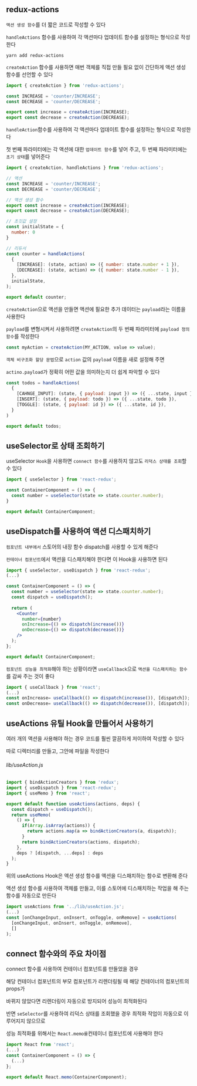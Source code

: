 ## redux-actions
  
`액션 생성 함수`를 더 짧은 코드로 작성할 수 있다  
  
`handleActions` 함수를 사용하여 각 액션마다 업데이트 함수를 설정하는 형식으로 작성한다  
  
```
yarn add redux-actions
```
  
`createAction` 함수를 사용하면 매번 객체를 직접 만들 필요 없이 간단하게 액션 생성 함수를 선언할 수 있다  
  
```jsx
import { createAction } from 'redux-actions';

const INCREASE = 'counter/INCREASE';
const DECREASE = 'counter/DECREASE';

export const increase = createAction(INCREASE);
export const decrease = createAction(DECREASE);
```
  
`handleAction`함수를 사용하여 각 액션마다 업데이트 함수를 설정하는 형식으로 작성한다  
  
첫 번째 파라미터에는 각 액션에 대한 `업데이트 함수`를 넣어 주고, 두 번째 파라미터에는 `초기 상태`를 넣어준다  
  
```jsx
import { createAction, handleActions } from 'redux-actions';

// 액션
const INCREASE = 'counter/INCREASE';
const DECREASE = 'counter/DECREASE';

// 액션 생성 함수
export const increase = createAction(INCREASE);
export const decrease = createAction(DECREASE);

// 초깃값 설정
const initialState = {
  number: 0
}

// 리듀서
const counter = handleActions(
  {
    [INCREASE]: (state, action) => ({ number: state.number + 1 }),
    [DECREASE]: (state, action) => ({ number: state.number - 1 }),
  },
  initialState,
);

export default counter;
```
  
`createAction`으로 액션을 만들면 액션에 필요한 추가 데이터는 `payload`라는 이름을 사용한다  
  
`payload`를 변형시켜서 사용하려면 `createAction`의 두 번째 파라미터에 `payload 정의 함수`를 작성한다  
  
```jsx
const myAction = createAction(MY_ACTION, value => value);
```
  
`객체 비구조화 할당 문법`으로 `action` 값의 `payload` 이름을 새로 설정해 주면  
  
`actino.payload`가 정확히 어떤 값을 의미하는지 더 쉽게 파악할 수 있다  
  
```jsx
const todos = handleActions(
  {
    [CAHNGE_INPUT]: (state, { payload: input }) => ({ ...state, input }),
    [INSERT]: (state, { payload: todo }) => ({ ...state, todo }),
    [TOGGLE]: (state, { payload: id }) => ({ ...state, id }),
  }
)

export default todos;
```  
  
## useSelector로 상태 조회하기
  
useSelector `Hook`을 사용하면 `connect 함수`를 사용하지 않고도 `리덕스 상태를 조회`할 수 있다  
  
```jsx
import { useSelector } from 'react-redux';

const ContainerComponent = () => {
  const number = useSelector(state => state.counter.number);
}

export default ContainerComponent;
```
  
## useDispatch를 사용하여 액션 디스패치하기
  
`컴포넌트 내부에서` 스토어의 내장 함수 dispatch를 사용할 수 있게 해준다  
  
`컨테이너 컴포넌트`에서 액션을 디스패치해야 한다면 이 Hook을 사용하면 된다  
  
```jsx
import { useSelector, useDispatch } from 'react-redux';
(...)

const ContainerComponent = () => {
  const number = useSelector(state => state.counter.number);
  const dispatch = useDispatch();
  
  return (
    <Counter 
      number={number}
      onIncrease={() => dispatch(increase())}
      onDecrease={() => dispatch(decrease())}
    />
  );
};

export default ContainerComponent;
```

`컴포넌트 성능을 최적화`해야 하는 상황이라면 `useCallback`으로 `액션을 디스패치하는 함수`를 감싸 주는 것이 좋다  
  
```jsx
import { useCallback } from 'react';
(...)
const onIncrease= useCallback(() => dispatch(increase()), [dispatch]); 
const onDecrease= useCallback(() => dispatch(decrease()), [dispatch]); 
```
  
## useActions 유틸 Hook을 만들어서 사용하기
  
여러 개의 액션을 사용해야 하는 경우 코드를 훨씬 깔끔하게 저이하여 작성할 수 있다  
  
따로 디렉터리를 만들고, 그안에 파일을 작성한다  
  
###### lib/useAction.js
```jsx
import { bindActionCreators } from 'redux';
import { useDispatch } from 'react-redux';
import { useMemo } from 'react';

export default function useActions(actions, deps) {
  const dispatch = useDispatch();
  return useMemo(
    () => {
      if(Array.isArray(actions)) {
        return actions.map(a => bindActionCreators(a, dispatch));
      }
      return bindActionCreators(actions, dispatch);
    },
    deps ? [dispatch, ...deps] : deps
  );
}
```
  
위의 useActions Hook은 액션 생성 함수를 액션을 디스패치하는 함수로 변환해 준다  
  
액션 생성 함수를 사용하여 객체를 만들고, 이를 스토어에 디스패치하는 작업을 해 주는 함수를 자동으로 만든다  
  
```jsx
import useActions from '../lib/useAction.js';
(...)
const [onChangeInput, onInsert, onToggle, onRemove] = useActions(
  [onChangeInput, onInsert, onToggle, onRemove],
  []
);
```
  
## connect 함수와의 주요 차이점
  
connect 함수를 사용하여 컨테이너 컴포넌트를 만들었을 경우  
  
해당 컨테이너 컴포넌트의 부모 컴포넌트가 리렌더링될 때 해당 컨테이너의 컴포넌트의 props가  
  
바뀌지 않았다면 리렌더링이 자동으로 방지되어 성능이 최적화된다  
  
반면 `seSelector`를 사용하여 리덕스 상태를 조회했을 경우 최적화 작업이 자동으로 이루어지지 않으므로  
  
성능 최적화를 위해서는 `React.memo를`컨테이너 컴포넌트에 사용해야 한다  
  
```jsx
import React from 'react';
(...)
const ContainerComponent = () => {
  (...)
};

export default React.memo(ContainerComponent);
```
